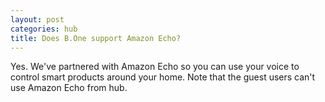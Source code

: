 ```yaml
---
layout: post
categories: hub
title: Does B.One support Amazon Echo?
---
```


Yes. We've partnered with Amazon Echo so you can use your voice to control smart products around your home. Note that the guest users can't use Amazon Echo from hub.